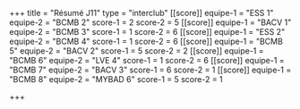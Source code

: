 +++
title = "Résumé J11"
type = "interclub"
[[score]]
equipe-1 = "ESS 1"
equipe-2 = "BCMB 2"
score-1 = 2
score-2 = 5
[[score]]
equipe-1 = "BACV 1"
equipe-2 = "BCMB 3"
score-1 = 1
score-2 = 6
[[score]]
equipe-1 = "ESS 2"
equipe-2 = "BCMB 4"
score-1 = 1
score-2 = 6
[[score]]
equipe-1 = "BCMB 5"
equipe-2 = "BACV 2"
score-1 = 5
score-2 = 2
[[score]]
equipe-1 = "BCMB 6"
equipe-2 = "LVE 4"
score-1 = 1
score-2 = 6
[[score]]
equipe-1 = "BCMB 7"
equipe-2 = "BACV 3"
score-1 = 6
score-2 = 1
[[score]]
equipe-1 = "BCMB 8"
equipe-2 = "MYBAD 6"
score-1 = 5
score-2 = 1

+++
